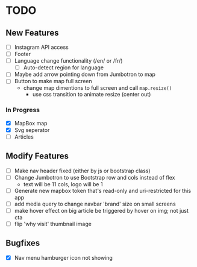 # TODO

## New Features

- [ ] Instagram API access
- [ ] Footer
- [ ] Language change functionality (/en/ or /fr/)
  - [ ] Auto-detect region for language
- [ ] Maybe add arrow pointing down from Jumbotron to map
- [ ] Button to make map full screen
  - change map dimentions to full screen and call `map.resize()`
    - use css transition to animate resize (center out)

### In Progress

- [x] MapBox map
- [x] Svg seperator
- [ ] Articles

## Modify Features

- [ ] Make nav header fixed (either by js or bootstrap class)
- [ ] Change Jumbotron to use Bootstrap row and cols instead of flex
  - text will be 11 cols, logo will be 1
- [ ] Generate new mapbox token that's read-only and uri-restricted for this app
- [ ] add media query to change navbar 'brand' size on small screens
- [ ] make hover effect on big article be triggered by hover on img; not just cta
- [ ] flip 'why visit' thumbnail image

## Bugfixes

- [x] Nav menu hamburger icon not showing
